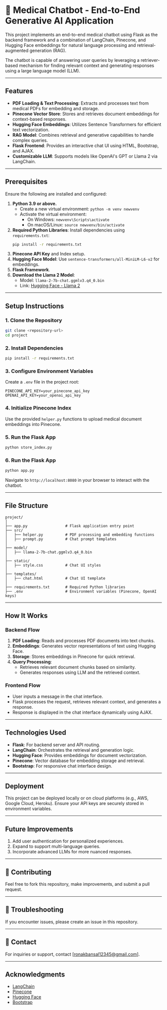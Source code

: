 
# 🌟 Medical Chatbot - End-to-End Generative AI Application

This project implements an end-to-end medical chatbot using Flask as the backend framework and a combination of LangChain, Pinecone, and Hugging Face embeddings for natural language processing and retrieval-augmented generation (RAG).

The chatbot is capable of answering user queries by leveraging a retriever-based mechanism for finding relevant context and generating responses using a large language model (LLM).

---

## Features

- **PDF Loading & Text Processing**: Extracts and processes text from medical PDFs for embedding and storage.
- **Pinecone Vector Store**: Stores and retrieves document embeddings for context-based responses.
- **Hugging Face Embeddings**: Utilizes Sentence Transformers for efficient text vectorization.
- **RAG Model**: Combines retrieval and generative capabilities to handle complex queries.
- **Flask Frontend**: Provides an interactive chat UI using HTML, Bootstrap, and AJAX.
- **Customizable LLM**: Supports models like OpenAI's GPT or Llama 2 via LangChain.

---

## Prerequisites

Ensure the following are installed and configured:

1. **Python 3.9 or above.**
   - Create a new virtual environment: `python -m venv newvenv`
   - Activate the virtual environment: 
     - On Windows: `newvenv\Scripts\activate`
     - On macOS/Linux: `source newvenv/bin/activate`
2. **Required Python Libraries**: Install dependencies using `requirements.txt`:
   ```bash
   pip install -r requirements.txt
   ```
3. **Pinecone API Key** and Index setup.
4. **Hugging Face Model**: Use `sentence-transformers/all-MiniLM-L6-v2` for embeddings.
5. **Flask Framework**.
6. **Download the Llama 2 Model**:
   - Model: `llama-2-7b-chat.ggmlv3.q4_0.bin`
   - Link: [Hugging Face - Llama 2](https://huggingface.co/TheBloke/Llama-2-7B-Chat-GGML/tree/main)

---

## Setup Instructions

### 1. Clone the Repository

```bash
git clone <repository-url>
cd project
```

### 2. Install Dependencies

```bash
pip install -r requirements.txt
```

### 3. Configure Environment Variables

Create a `.env` file in the project root:

```plaintext
PINECONE_API_KEY=your_pinecone_api_key
OPENAI_API_KEY=your_openai_api_key
```

### 4. Initialize Pinecone Index

Use the provided `helper.py` functions to upload medical document embeddings into Pinecone.

### 5. Run the Flask App

```bash
python store_index.py
```

### 6. Run the Flask App

```bash
python app.py
```

Navigate to `http://localhost:8080` in your browser to interact with the chatbot.

---

## File Structure

```
project/
│
├── app.py                 # Flask application entry point
├── src/
│   ├── helper.py          # PDF processing and embedding functions
│   ├── prompt.py          # Chat prompt templates
│
├── model/
│   ├── llama-2-7b-chat.ggmlv3.q4_0.bin
│
├── static/
│   ├── style.css          # Chat UI styles
│
├── templates/
│   ├── chat.html          # Chat UI template
│
├── requirements.txt       # Required Python libraries
├── .env                   # Environment variables (Pinecone, OpenAI keys)
```

---

## How It Works

### Backend Flow

1. **PDF Loading**: Reads and processes PDF documents into text chunks.
2. **Embeddings**: Generates vector representations of text using Hugging Face.
3. **Storage**: Stores embeddings in Pinecone for quick retrieval.
4. **Query Processing**:
   - Retrieves relevant document chunks based on similarity.
   - Generates responses using LLM and the retrieved context.

### Frontend Flow

- User inputs a message in the chat interface.
- Flask processes the request, retrieves relevant context, and generates a response.
- Response is displayed in the chat interface dynamically using AJAX.

---

## Technologies Used

- **Flask**: For backend server and API routing.
- **LangChain**: Orchestrates the retrieval and generation logic.
- **Hugging Face**: Provides embeddings for document vectorization.
- **Pinecone**: Vector database for embedding storage and retrieval.
- **Bootstrap**: For responsive chat interface design.

---

## Deployment

This project can be deployed locally or on cloud platforms (e.g., AWS, Google Cloud, Heroku). Ensure your API keys are securely stored in environment variables.

---

## Future Improvements

1. Add user authentication for personalized experiences.
2. Expand to support multi-language queries.
3. Incorporate advanced LLMs for more nuanced responses.

---

## 🙌 Contributing  
Feel free to fork this repository, make improvements, and submit a pull request.  

---

## 🐛 Troubleshooting  
If you encounter issues, please create an issue in this repository.  

---

## 📧 Contact  
For inquiries or support, contact [ronakbansal12345@gmail.com].  

---

## Acknowledgments

- [LangChain](https://langchain.com/)
- [Pinecone](https://www.pinecone.io/)
- [Hugging Face](https://huggingface.co/)
- [Bootstrap](https://getbootstrap.com/)
